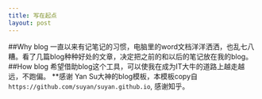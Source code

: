 ```yaml
---
title: 写在起点
layout: post
---
```

##Why blog
一直以来有记笔记的习惯，电脑里的word文档洋洋洒洒，也乱七八糟。看了几篇blog种种好处的文章，决定把之前的和以后的笔记放在我的blog。
##How blog
希望借助blog这个工具，可以使我在成为IT大牛的道路上越走越远，不跑偏。
**感谢 Yan Su大神的blog模板，本模板copy自`https://github.com/suyan/suyan.github.io`, 感谢知乎。
